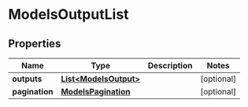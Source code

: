

# ModelsOutputList


## Properties

| Name | Type | Description | Notes |
|------------ | ------------- | ------------- | -------------|
|**outputs** | [**List&lt;ModelsOutput&gt;**](ModelsOutput.md) |  |  [optional] |
|**pagination** | [**ModelsPagination**](ModelsPagination.md) |  |  [optional] |



